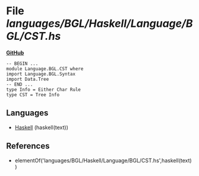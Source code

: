 # File _languages/BGL/Haskell/Language/BGL/CST.hs_
**[GitHub](https://github.com/softlang/yas/blob/master/languages/BGL/Haskell/Language/BGL/CST.hs)**
```
-- BEGIN ...
module Language.BGL.CST where
import Language.BGL.Syntax
import Data.Tree
-- END ...
type Info = Either Char Rule
type CST = Tree Info
```

## Languages
* [Haskell](../languages/Haskell.md) (haskell(text))

## References
* elementOf('languages/BGL/Haskell/Language/BGL/CST.hs',haskell(text))
